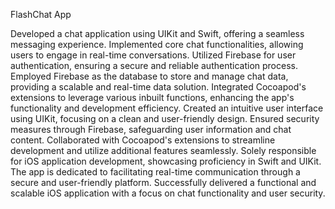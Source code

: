 
FlashChat App 

Developed a chat application using UIKit and Swift, offering a seamless messaging experience.
Implemented core chat functionalities, allowing users to engage in real-time conversations.
Utilized Firebase for user authentication, ensuring a secure and reliable authentication process.
Employed Firebase as the database to store and manage chat data, providing a scalable and real-time data solution.
Integrated Cocoapod's extensions to leverage various inbuilt functions, enhancing the app's functionality and development efficiency.
Created an intuitive user interface using UIKit, focusing on a clean and user-friendly design.
Ensured security measures through Firebase, safeguarding user information and chat content.
Collaborated with Cocoapod's extensions to streamline development and utilize additional features seamlessly.
Solely responsible for iOS application development, showcasing proficiency in Swift and UIKit.
The app is dedicated to facilitating real-time communication through a secure and user-friendly platform.
Successfully delivered a functional and scalable iOS application with a focus on chat functionality and user security.


